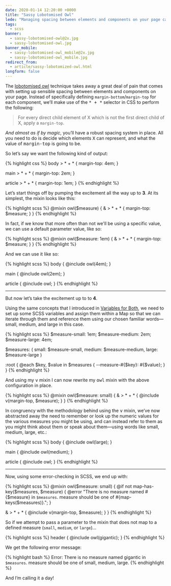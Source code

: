```yaml
---
date: 2020-01-14 12:20:00 +0000
title: "Sassy Lobotomised Owl"
lede: "Managing spacing between elements and components on your page can be a tiring task if undertaken manually. This is where the lobotomised owl comes in: a short, simple snippet of CSS that simplifies this whole process for you. In this article I’ll explain how I make use of it in a more dynamic way using a SCSS mixin."
tags:
  - scss
banner:
  - sassy-lobotomised-owl@2x.jpg
  - sassy-lobotomised-owl.jpg
banner_mobile:
  - sassy-lobotomised-owl_mobile@2x.jpg
  - sassy-lobotomised-owl_mobile.jpg
redirect_from:
  - article/sassy-lobotomized-owl.html
longform: false
---
```


The <a href="https://alistapart.com/article/axiomatic-css-and-lobotomized-owls/" rel="external">lobotomised owl</a> technique takes away a great deal of pain that comes with setting up sensible spacing between elements and components on your page. Instead of specifically defining `margin-bottom`/`margin-top` for each component, we’ll make use of the <samp>* + *</samp> selector in CSS to perform the following:

> For every direct child element of X which is not the first direct child of X, apply a `margin-top`.

*And almost as if by magic*, you’ll have a robust spacing system in place. All you need to do is decide which elements <samp>X</samp> can represent, and what the value of <samp>margin-top</samp> is going to be.

So let’s say we want the following kind of output:

{% highlight css %}
body > * + * {
  margin-top: 4em;
}

main > * + * {
  margin-top: 2em;
}

article > * + * {
  margin-top: 1em;
}
{% endhighlight %}

Let’s start things off by pumping the excitement all the way up to **3**. At its simplest, the mixin looks like this:

{% highlight scss %}
@mixin owl($measure) {
  & > * + * {
    margin-top: $measure;
  }
}
{% endhighlight %}

In fact, if we know that more often than not we'll be using a specific value, we can use a default parameter value, like so:

{% highlight scss %}
@mixin owl($measure: 1em) {
  & > * + * {
    margin-top: $measure;
  }
}
{% endhighlight %}

And we can use it like so:

{% highlight scss %}
body {
  @include owl(4em);
}

main {
  @include owl(2em);
}

article {
  @include owl;
}
{% endhighlight %}


--------


But now let’s take the excitement up to to **4**.

Using the same concepts that I introduced in [Variables for Both](/article/variables-for-both), we need to set up some SCSS variables and assign them within a Map so that we can iterate through them and reference them using our chosen familiar words—small, medium, and large in this case.

{% highlight scss %}
$measure-small:  1em;
$measure-medium: 2em;
$measure-large:  4em;

$measures: (
  small:  $measure-small,
  medium: $measure-medium,
  large:  $measure-large
)

:root {
  @each $key, $value in $measures {
    --measure-#{$key}: #{$value};
  }
}
{% endhighlight %}

And using my <samp>v</samp> mixin I can now rewrite my <samp>owl</samp> mixin with the above configuration in place.

{% highlight scss %}
@mixin owl($measure: small) {
  & > * + * {
    @include v(margin-top, $measure);
  }
}
{% endhighlight %}

In congruency with the methodology behind using the <samp>v</samp> mixin, we’ve now abstracted away the need to remember or look up the numeric values for the various measures you might be using, and can instead refer to them as you might think about them or speak about them—using words like small, medium, large, etc.:

{% highlight scss %}
body {
  @include owl(large);
}

main {
  @include owl(medium);
}

article {
  @include owl;
}
{% endhighlight %}

--------

Now, using some error-checking in SCSS, we end up with:

{% highlight scss %}
@mixin owl($measure: small) {
  @if not map-has-key($measures, $measure) {
    @error "There is no measure named #{$measure} in `$measures`. measure should be one of #{map-keys($measures)}.";
  }

  & > * + * {
    @include v(margin-top, $measure);
  }
}
{% endhighlight %}

So if we attempt to pass a parameter to the mixin that does not map to a defined measure (`small`, `medium`, or `large`)…

{% highlight scss %}
header {
    @include owl(gigantic);
}
{% endhighlight %}

We get the following error message:

{% highlight bash %}
Error: There is no measure named gigantic in `$measures`. measure should be one of small, medium, large.
{% endhighlight %}

And I’m calling it a day!
